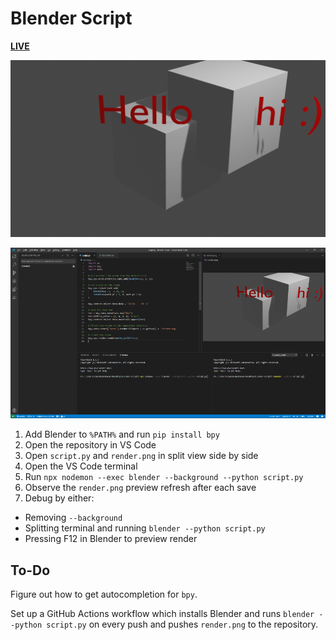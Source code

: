 # Blender Script

[**LIVE**](https://tomashubelbauer.github.io/blender-script)

![](render.png)

![](screenshot.png)

1. Add Blender to `%PATH%` and run `pip install bpy`
2. Open the repository in VS Code
3. Open `script.py` and `render.png` in split view side by side
3. Open the VS Code terminal
4. Run `npx nodemon --exec blender --background --python script.py`
5. Observe the `render.png` preview refresh after each save
6. Debug by either:
  - Removing `--background`
  - Splitting terminal and running `blender --python script.py`
  - Pressing F12 in Blender to preview render

## To-Do

Figure out how to get autocompletion for `bpy`.

Set up a GitHub Actions workflow which installs Blender and runs
`blender --python script.py` on every push and pushes `render.png`
to the repository.

